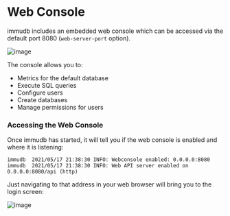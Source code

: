 
# Web Console

<WrappedSection>

immudb includes an embedded web console which can be accessed via the default port 8080 (`web-server-port` option).

![image](/webconsole.jpg)

The console allows you to:

* Metrics for the default database
* Execute SQL queries
* Configure users
* Create databases
* Manage permissions for users

</WrappedSection>

<WrappedSection>

### Accessing the Web Console

Once immudb has started, it will tell you if the web console is enabled and where it is listening:

```
immudb  2021/05/17 21:38:30 INFO: Webconsole enabled: 0.0.0.0:8080
immudb  2021/05/17 21:38:30 INFO: Web API server enabled on 0.0.0.0:8080/api (http)
```

Just navigating to that address in your web browser will bring you to the login screen:

![image](/browser.png)

</WrappedSection>



